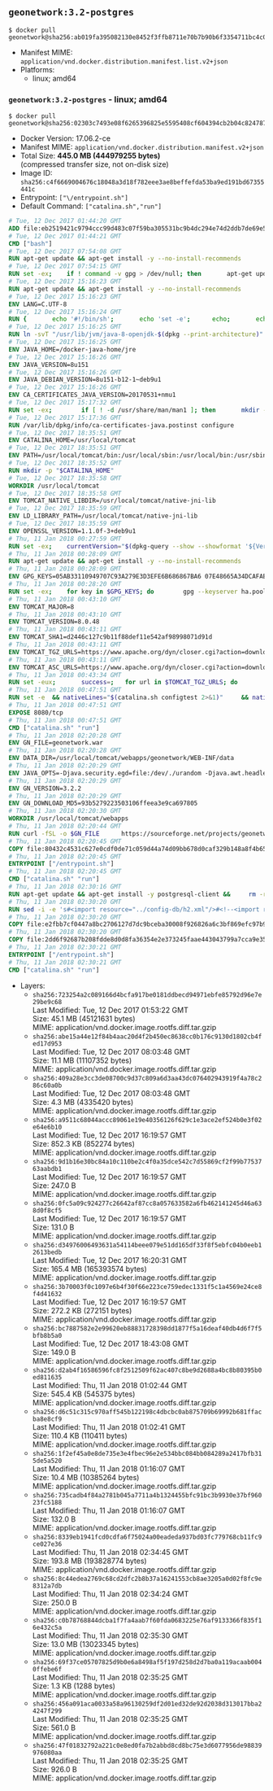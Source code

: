 ## `geonetwork:3.2-postgres`

```console
$ docker pull geonetwork@sha256:ab019fa395082130e8452f3ffb8711e70b7b90b6f3354711bc4c0b462371d547
```

-	Manifest MIME: `application/vnd.docker.distribution.manifest.list.v2+json`
-	Platforms:
	-	linux; amd64

### `geonetwork:3.2-postgres` - linux; amd64

```console
$ docker pull geonetwork@sha256:02303c7493e08f6265396825e5595408cf604394cb2b04c824787dc346112845
```

-	Docker Version: 17.06.2-ce
-	Manifest MIME: `application/vnd.docker.distribution.manifest.v2+json`
-	Total Size: **445.0 MB (444979255 bytes)**  
	(compressed transfer size, not on-disk size)
-	Image ID: `sha256:c4f6669004676c18048a3d18f782eee3ae8beffefda53ba9ed191bd67355441c`
-	Entrypoint: `["\/entrypoint.sh"]`
-	Default Command: `["catalina.sh","run"]`

```dockerfile
# Tue, 12 Dec 2017 01:44:20 GMT
ADD file:eb2519421c9794ccc99d483c07f59ba305531bc9b4dc294e74d2ddb7de69e52a in / 
# Tue, 12 Dec 2017 01:44:21 GMT
CMD ["bash"]
# Tue, 12 Dec 2017 07:54:08 GMT
RUN apt-get update && apt-get install -y --no-install-recommends 		ca-certificates 		curl 		wget 	&& rm -rf /var/lib/apt/lists/*
# Tue, 12 Dec 2017 07:54:15 GMT
RUN set -ex; 	if ! command -v gpg > /dev/null; then 		apt-get update; 		apt-get install -y --no-install-recommends 			gnupg 			dirmngr 		; 		rm -rf /var/lib/apt/lists/*; 	fi
# Tue, 12 Dec 2017 15:16:23 GMT
RUN apt-get update && apt-get install -y --no-install-recommends 		bzip2 		unzip 		xz-utils 	&& rm -rf /var/lib/apt/lists/*
# Tue, 12 Dec 2017 15:16:23 GMT
ENV LANG=C.UTF-8
# Tue, 12 Dec 2017 15:16:24 GMT
RUN { 		echo '#!/bin/sh'; 		echo 'set -e'; 		echo; 		echo 'dirname "$(dirname "$(readlink -f "$(which javac || which java)")")"'; 	} > /usr/local/bin/docker-java-home 	&& chmod +x /usr/local/bin/docker-java-home
# Tue, 12 Dec 2017 15:16:25 GMT
RUN ln -svT "/usr/lib/jvm/java-8-openjdk-$(dpkg --print-architecture)" /docker-java-home
# Tue, 12 Dec 2017 15:16:25 GMT
ENV JAVA_HOME=/docker-java-home/jre
# Tue, 12 Dec 2017 15:16:26 GMT
ENV JAVA_VERSION=8u151
# Tue, 12 Dec 2017 15:16:26 GMT
ENV JAVA_DEBIAN_VERSION=8u151-b12-1~deb9u1
# Tue, 12 Dec 2017 15:16:26 GMT
ENV CA_CERTIFICATES_JAVA_VERSION=20170531+nmu1
# Tue, 12 Dec 2017 15:17:32 GMT
RUN set -ex; 		if [ ! -d /usr/share/man/man1 ]; then 		mkdir -p /usr/share/man/man1; 	fi; 		apt-get update; 	apt-get install -y 		openjdk-8-jre="$JAVA_DEBIAN_VERSION" 		ca-certificates-java="$CA_CERTIFICATES_JAVA_VERSION" 	; 	rm -rf /var/lib/apt/lists/*; 		[ "$(readlink -f "$JAVA_HOME")" = "$(docker-java-home)" ]; 		update-alternatives --get-selections | awk -v home="$(readlink -f "$JAVA_HOME")" 'index($3, home) == 1 { $2 = "manual"; print | "update-alternatives --set-selections" }'; 	update-alternatives --query java | grep -q 'Status: manual'
# Tue, 12 Dec 2017 15:17:36 GMT
RUN /var/lib/dpkg/info/ca-certificates-java.postinst configure
# Tue, 12 Dec 2017 18:35:51 GMT
ENV CATALINA_HOME=/usr/local/tomcat
# Tue, 12 Dec 2017 18:35:51 GMT
ENV PATH=/usr/local/tomcat/bin:/usr/local/sbin:/usr/local/bin:/usr/sbin:/usr/bin:/sbin:/bin
# Tue, 12 Dec 2017 18:35:52 GMT
RUN mkdir -p "$CATALINA_HOME"
# Tue, 12 Dec 2017 18:35:58 GMT
WORKDIR /usr/local/tomcat
# Tue, 12 Dec 2017 18:35:58 GMT
ENV TOMCAT_NATIVE_LIBDIR=/usr/local/tomcat/native-jni-lib
# Tue, 12 Dec 2017 18:35:59 GMT
ENV LD_LIBRARY_PATH=/usr/local/tomcat/native-jni-lib
# Tue, 12 Dec 2017 18:35:59 GMT
ENV OPENSSL_VERSION=1.1.0f-3+deb9u1
# Thu, 11 Jan 2018 00:27:59 GMT
RUN set -ex; 	currentVersion="$(dpkg-query --show --showformat '${Version}\n' openssl)"; 	if dpkg --compare-versions "$currentVersion" '<<' "$OPENSSL_VERSION"; then 		if ! grep -q stretch /etc/apt/sources.list; then 			{ 				echo 'deb http://deb.debian.org/debian stretch main'; 				echo 'deb http://security.debian.org stretch/updates main'; 				echo 'deb http://deb.debian.org/debian stretch-updates main'; 			} > /etc/apt/sources.list.d/stretch.list; 			{ 				echo 'Package: *'; 				echo 'Pin: release n=stretch*'; 				echo 'Pin-Priority: -10'; 				echo; 				echo 'Package: openssl libssl*'; 				echo "Pin: version $OPENSSL_VERSION"; 				echo 'Pin-Priority: 990'; 			} > /etc/apt/preferences.d/stretch-openssl; 		fi; 		apt-get update; 		apt-get install -y --no-install-recommends openssl="$OPENSSL_VERSION"; 		rm -rf /var/lib/apt/lists/*; 	fi
# Thu, 11 Jan 2018 00:28:09 GMT
RUN apt-get update && apt-get install -y --no-install-recommends 		libapr1 	&& rm -rf /var/lib/apt/lists/*
# Thu, 11 Jan 2018 00:28:09 GMT
ENV GPG_KEYS=05AB33110949707C93A279E3D3EFE6B686867BA6 07E48665A34DCAFAE522E5E6266191C37C037D42 47309207D818FFD8DCD3F83F1931D684307A10A5 541FBE7D8F78B25E055DDEE13C370389288584E7 61B832AC2F1C5A90F0F9B00A1C506407564C17A3 713DA88BE50911535FE716F5208B0AB1D63011C7 79F7026C690BAA50B92CD8B66A3AD3F4F22C4FED 9BA44C2621385CB966EBA586F72C284D731FABEE A27677289986DB50844682F8ACB77FC2E86E29AC A9C5DF4D22E99998D9875A5110C01C5A2F6059E7 DCFD35E0BF8CA7344752DE8B6FB21E8933C60243 F3A04C595DB5B6A5F1ECA43E3B7BBB100D811BBE F7DA48BB64BCB84ECBA7EE6935CD23C10D498E23
# Thu, 11 Jan 2018 00:28:20 GMT
RUN set -ex; 	for key in $GPG_KEYS; do 		gpg --keyserver ha.pool.sks-keyservers.net --recv-keys "$key"; 	done
# Thu, 11 Jan 2018 00:43:10 GMT
ENV TOMCAT_MAJOR=8
# Thu, 11 Jan 2018 00:43:10 GMT
ENV TOMCAT_VERSION=8.0.48
# Thu, 11 Jan 2018 00:43:11 GMT
ENV TOMCAT_SHA1=d2446c127c9b11f88def11e542af98998071d91d
# Thu, 11 Jan 2018 00:43:11 GMT
ENV TOMCAT_TGZ_URLS=https://www.apache.org/dyn/closer.cgi?action=download&filename=tomcat/tomcat-8/v8.0.48/bin/apache-tomcat-8.0.48.tar.gz 	https://www-us.apache.org/dist/tomcat/tomcat-8/v8.0.48/bin/apache-tomcat-8.0.48.tar.gz 	https://www.apache.org/dist/tomcat/tomcat-8/v8.0.48/bin/apache-tomcat-8.0.48.tar.gz 	https://archive.apache.org/dist/tomcat/tomcat-8/v8.0.48/bin/apache-tomcat-8.0.48.tar.gz
# Thu, 11 Jan 2018 00:43:11 GMT
ENV TOMCAT_ASC_URLS=https://www.apache.org/dyn/closer.cgi?action=download&filename=tomcat/tomcat-8/v8.0.48/bin/apache-tomcat-8.0.48.tar.gz.asc 	https://www-us.apache.org/dist/tomcat/tomcat-8/v8.0.48/bin/apache-tomcat-8.0.48.tar.gz.asc 	https://www.apache.org/dist/tomcat/tomcat-8/v8.0.48/bin/apache-tomcat-8.0.48.tar.gz.asc 	https://archive.apache.org/dist/tomcat/tomcat-8/v8.0.48/bin/apache-tomcat-8.0.48.tar.gz.asc
# Thu, 11 Jan 2018 00:43:34 GMT
RUN set -eux; 		success=; 	for url in $TOMCAT_TGZ_URLS; do 		if wget -O tomcat.tar.gz "$url"; then 			success=1; 			break; 		fi; 	done; 	[ -n "$success" ]; 		echo "$TOMCAT_SHA1 *tomcat.tar.gz" | sha1sum -c -; 		success=; 	for url in $TOMCAT_ASC_URLS; do 		if wget -O tomcat.tar.gz.asc "$url"; then 			success=1; 			break; 		fi; 	done; 	[ -n "$success" ]; 		gpg --batch --verify tomcat.tar.gz.asc tomcat.tar.gz; 	tar -xvf tomcat.tar.gz --strip-components=1; 	rm bin/*.bat; 	rm tomcat.tar.gz*; 		nativeBuildDir="$(mktemp -d)"; 	tar -xvf bin/tomcat-native.tar.gz -C "$nativeBuildDir" --strip-components=1; 	nativeBuildDeps=" 		dpkg-dev 		gcc 		libapr1-dev 		libssl-dev 		make 		openjdk-${JAVA_VERSION%%[.~bu-]*}-jdk=$JAVA_DEBIAN_VERSION 	"; 	apt-get update; 	apt-get install -y --no-install-recommends $nativeBuildDeps; 	rm -rf /var/lib/apt/lists/*; 	( 		export CATALINA_HOME="$PWD"; 		cd "$nativeBuildDir/native"; 		gnuArch="$(dpkg-architecture --query DEB_BUILD_GNU_TYPE)"; 		./configure 			--build="$gnuArch" 			--libdir="$TOMCAT_NATIVE_LIBDIR" 			--prefix="$CATALINA_HOME" 			--with-apr="$(which apr-1-config)" 			--with-java-home="$(docker-java-home)" 			--with-ssl=yes; 		make -j "$(nproc)"; 		make install; 	); 	apt-get purge -y --auto-remove $nativeBuildDeps; 	rm -rf "$nativeBuildDir"; 	rm bin/tomcat-native.tar.gz; 		find ./bin/ -name '*.sh' -exec sed -ri 's|^#!/bin/sh$|#!/usr/bin/env bash|' '{}' +
# Thu, 11 Jan 2018 00:47:51 GMT
RUN set -e 	&& nativeLines="$(catalina.sh configtest 2>&1)" 	&& nativeLines="$(echo "$nativeLines" | grep 'Apache Tomcat Native')" 	&& nativeLines="$(echo "$nativeLines" | sort -u)" 	&& if ! echo "$nativeLines" | grep 'INFO: Loaded APR based Apache Tomcat Native library' >&2; then 		echo >&2 "$nativeLines"; 		exit 1; 	fi
# Thu, 11 Jan 2018 00:47:51 GMT
EXPOSE 8080/tcp
# Thu, 11 Jan 2018 00:47:51 GMT
CMD ["catalina.sh" "run"]
# Thu, 11 Jan 2018 02:20:28 GMT
ENV GN_FILE=geonetwork.war
# Thu, 11 Jan 2018 02:20:28 GMT
ENV DATA_DIR=/usr/local/tomcat/webapps/geonetwork/WEB-INF/data
# Thu, 11 Jan 2018 02:20:29 GMT
ENV JAVA_OPTS=-Djava.security.egd=file:/dev/./urandom -Djava.awt.headless=true -server -Xms512m -Xmx2024m -XX:NewSize=512m -XX:MaxNewSize=1024m -XX:+UseConcMarkSweepGC
# Thu, 11 Jan 2018 02:20:29 GMT
ENV GN_VERSION=3.2.2
# Thu, 11 Jan 2018 02:20:29 GMT
ENV GN_DOWNLOAD_MD5=93b5279223503106ffeea3e9ca697805
# Thu, 11 Jan 2018 02:20:30 GMT
WORKDIR /usr/local/tomcat/webapps
# Thu, 11 Jan 2018 02:20:44 GMT
RUN curl -fSL -o $GN_FILE      https://sourceforge.net/projects/geonetwork/files/GeoNetwork_opensource/v${GN_VERSION}/geonetwork.war/download &&      echo "$GN_DOWNLOAD_MD5 *$GN_FILE" | md5sum -c &&      mkdir -p geonetwork &&      unzip -e $GN_FILE -d geonetwork &&      rm $GN_FILE
# Thu, 11 Jan 2018 02:20:45 GMT
COPY file:80432c4531c627e0cdf0de71c059d44a74d09bb678d0caf329b148a8f4b65fb9 in /entrypoint.sh 
# Thu, 11 Jan 2018 02:20:45 GMT
ENTRYPOINT ["/entrypoint.sh"]
# Thu, 11 Jan 2018 02:20:45 GMT
CMD ["catalina.sh" "run"]
# Thu, 11 Jan 2018 02:30:16 GMT
RUN apt-get update && apt-get install -y postgresql-client &&     rm -rf /var/lib/apt/lists/*
# Thu, 11 Jan 2018 02:30:20 GMT
RUN sed -i -e 's#<import resource="../config-db/h2.xml"/>#<!--<import resource="../config-db/h2.xml"/> -->#g' $CATALINA_HOME/webapps/geonetwork/WEB-INF/config-node/srv.xml && sed -i -e 's#<!--<import resource="../config-db/postgres.xml"/>-->#<import resource="../config-db/postgres.xml"/>#g' $CATALINA_HOME/webapps/geonetwork/WEB-INF/config-node/srv.xml
# Thu, 11 Jan 2018 02:30:20 GMT
COPY file:e2fbb7cf0447a8bc2706127d7dc9bceba30008f926826a6c3bf869efc97b906d in /usr/local/tomcat/webapps/geonetwork/WEB-INF/config-db/jdbc.properties 
# Thu, 11 Jan 2018 02:30:20 GMT
COPY file:2dd6f92687b208fdde8d0d8fa36354e2e373245faae443043799a7cca9e3538a in /entrypoint.sh 
# Thu, 11 Jan 2018 02:30:21 GMT
ENTRYPOINT ["/entrypoint.sh"]
# Thu, 11 Jan 2018 02:30:21 GMT
CMD ["catalina.sh" "run"]
```

-	Layers:
	-	`sha256:723254a2c089166d4bcfa917be0181ddbecd94971ebfe85792d96e7e29be9c68`  
		Last Modified: Tue, 12 Dec 2017 01:53:22 GMT  
		Size: 45.1 MB (45121631 bytes)  
		MIME: application/vnd.docker.image.rootfs.diff.tar.gzip
	-	`sha256:abe15a44e12f84b4aac20d4f2b450ec8638cc0b176c9130d1802cb4fed17d953`  
		Last Modified: Tue, 12 Dec 2017 08:03:48 GMT  
		Size: 11.1 MB (11107352 bytes)  
		MIME: application/vnd.docker.image.rootfs.diff.tar.gzip
	-	`sha256:409a28e3cc3de08700c9d37c809a6d3aa43dc076402943919f4a78c286c60a0b`  
		Last Modified: Tue, 12 Dec 2017 08:03:48 GMT  
		Size: 4.3 MB (4335420 bytes)  
		MIME: application/vnd.docker.image.rootfs.diff.tar.gzip
	-	`sha256:a9511c68044accc89061e19e40356126f629c1e3ace2ef524b0e3f02e64e6b10`  
		Last Modified: Tue, 12 Dec 2017 16:19:57 GMT  
		Size: 852.3 KB (852274 bytes)  
		MIME: application/vnd.docker.image.rootfs.diff.tar.gzip
	-	`sha256:9d1b16e30bc84a10c110be2c4f0a35dce542c7d55869cf2f99b7753763aabdb1`  
		Last Modified: Tue, 12 Dec 2017 16:19:57 GMT  
		Size: 247.0 B  
		MIME: application/vnd.docker.image.rootfs.diff.tar.gzip
	-	`sha256:0fc5a09c924277c26642af87cc8a057633582a6fb462141245d46a638d0f8cf5`  
		Last Modified: Tue, 12 Dec 2017 16:19:57 GMT  
		Size: 131.0 B  
		MIME: application/vnd.docker.image.rootfs.diff.tar.gzip
	-	`sha256:d34976006493631a54114beee079e51dd165df33f8f5ebfc04b0eeb12613bedb`  
		Last Modified: Tue, 12 Dec 2017 16:20:31 GMT  
		Size: 165.4 MB (165393574 bytes)  
		MIME: application/vnd.docker.image.rootfs.diff.tar.gzip
	-	`sha256:3b70003f0c1097e6b4f30f66e223ce759edec1331f5c1a4569e24ce8f4d41632`  
		Last Modified: Tue, 12 Dec 2017 16:19:57 GMT  
		Size: 272.2 KB (272151 bytes)  
		MIME: application/vnd.docker.image.rootfs.diff.tar.gzip
	-	`sha256:bc7887582e2e99620eb88831728398dd1877f5a16deaf40db4d6f7f5bfb8b5a0`  
		Last Modified: Tue, 12 Dec 2017 18:43:08 GMT  
		Size: 149.0 B  
		MIME: application/vnd.docker.image.rootfs.diff.tar.gzip
	-	`sha256:d2ab4f16586596fc8f2512509f62ac407c8be9d2688a4bc8b80395b0ed811635`  
		Last Modified: Thu, 11 Jan 2018 01:02:44 GMT  
		Size: 545.4 KB (545375 bytes)  
		MIME: application/vnd.docker.image.rootfs.diff.tar.gzip
	-	`sha256:d6c51c315c970aff545b122198c4dbcbc0ab875709b69992b681ffacba8e8cf9`  
		Last Modified: Thu, 11 Jan 2018 01:02:41 GMT  
		Size: 110.4 KB (110411 bytes)  
		MIME: application/vnd.docker.image.rootfs.diff.tar.gzip
	-	`sha256:1f2ef45a0e8de735e3e4fbec96e2e534bbc084bb084289a2417bfb315de5a520`  
		Last Modified: Thu, 11 Jan 2018 01:16:07 GMT  
		Size: 10.4 MB (10385264 bytes)  
		MIME: application/vnd.docker.image.rootfs.diff.tar.gzip
	-	`sha256:735cadb4f84a2781b045a7711a4b1324455bfc91bc3b9930e37bf96023fc5188`  
		Last Modified: Thu, 11 Jan 2018 01:16:07 GMT  
		Size: 132.0 B  
		MIME: application/vnd.docker.image.rootfs.diff.tar.gzip
	-	`sha256:8339eb1941fcd0cdfa6f75024a00eadeda937bd03fc779768cb11fc9ce027e36`  
		Last Modified: Thu, 11 Jan 2018 02:34:45 GMT  
		Size: 193.8 MB (193828774 bytes)  
		MIME: application/vnd.docker.image.rootfs.diff.tar.gzip
	-	`sha256:8c44edea2769c68cd2dfc2b8b37a16241553cb8ae3205a0d02f8fc9e8312a7db`  
		Last Modified: Thu, 11 Jan 2018 02:34:24 GMT  
		Size: 250.0 B  
		MIME: application/vnd.docker.image.rootfs.diff.tar.gzip
	-	`sha256:c0b78768844dcba1f7fa4aab7f60fda0683225e76af9133366f835f16e432c5a`  
		Last Modified: Thu, 11 Jan 2018 02:35:30 GMT  
		Size: 13.0 MB (13023345 bytes)  
		MIME: application/vnd.docker.image.rootfs.diff.tar.gzip
	-	`sha256:69f37ce05707825d9b0e6a8498af5f197d258d2d7ba0a119acaab0040ffebe6f`  
		Last Modified: Thu, 11 Jan 2018 02:35:25 GMT  
		Size: 1.3 KB (1288 bytes)  
		MIME: application/vnd.docker.image.rootfs.diff.tar.gzip
	-	`sha256:456a091aca0033a58a96130259df2d01ed32de92d2038d313017bba24247f299`  
		Last Modified: Thu, 11 Jan 2018 02:35:25 GMT  
		Size: 561.0 B  
		MIME: application/vnd.docker.image.rootfs.diff.tar.gzip
	-	`sha256:47f01832792a221c0e8ed0fa7b2abbd8cd8bc75e3d6077956de98839976080aa`  
		Last Modified: Thu, 11 Jan 2018 02:35:25 GMT  
		Size: 926.0 B  
		MIME: application/vnd.docker.image.rootfs.diff.tar.gzip
